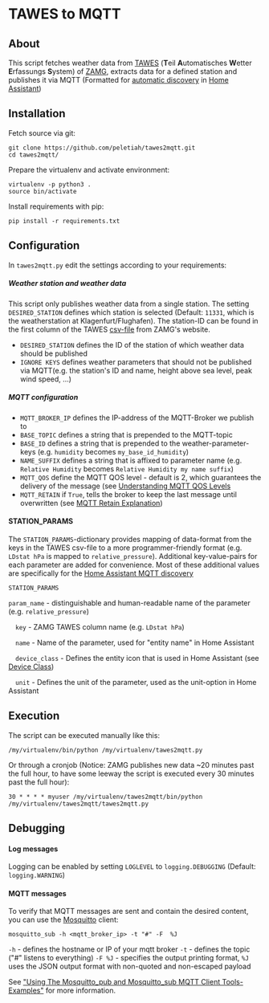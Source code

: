 # TAWES to MQTT

## About
This script fetches weather data from [TAWES](https://www.zamg.ac.at/cms/de/images/klima/bild_messnetze/tawes-messinstrumente) (**T**eil **A**utomatisches **W**etter **E**rfassungs **S**ystem) of [ZAMG](https://www.zamg.ac.at), extracts data for a defined station and publishes it via MQTT (Formatted for [automatic discovery](https://www.home-assistant.io/docs/mqtt/discovery/) in [Home Assistant](https://www.home-assistant.io/))

## Installation
Fetch source via git:
      
    git clone https://github.com/peletiah/tawes2mqtt.git
    cd tawes2mqtt/

Prepare the virtualenv and activate environment:

    virtualenv -p python3 . 
    source bin/activate

Install requirements with pip:

    pip install -r requirements.txt

## Configuration
In `tawes2mqtt.py` edit the settings according to your requirements:


##### Weather station and weather data 
This script only publishes weather data from a single station. The setting `DESIRED_STATION` defines which station is selected (Default: `11331`, which is the weatherstation at Klagenfurt/Flughafen). The station-ID can be found in the first column of the TAWES [csv-file](https://www.zamg.ac.at/ogd/) from ZAMG's website.

- `DESIRED_STATION` defines the ID of the station of which weather data should be published
- `IGNORE KEYS` defines weather parameters that should not be published via MQTT(e.g. the station's ID and name, height above sea level, peak wind speed, ...)

##### MQTT configuration
- `MQTT_BROKER_IP` defines the IP-address of the MQTT-Broker we publish to
- `BASE_TOPIC` defines a string that is prepended to the MQTT-topic
- `BASE_ID` defines a string that is prepended to the weather-parameter-keys (e.g. `humidity` becomes `my_base_id_humidity`)
- `NAME_SUFFIX` defines a string that is affixed to parameter name (e.g. `Relative Humidity` becomes `Relative Humidity my name suffix`)
- `MQTT_QOS` define the MQTT QOS level - default is 2, which guarantees the delivery of the message (see [Understanding MQTT QOS Levels](http://www.steves-internet-guide.com/understanding-mqtt-qos-levels-part-1/)
- `MQTT_RETAIN` if `True`, tells the broker to keep the last message until overwritten (see [MQTT Retain Explanation](http://www.steves-internet-guide.com/mqtt-retained-messages-example/))

#### STATION_PARAMS

The `STATION_PARAMS`-dictionary provides mapping of data-format from the keys in the TAWES csv-file to a more programmer-friendly format (e.g. `LDstat hPa` is mapped to `relative_pressure`). Additional key-value-pairs for each parameter are added for convenience. Most of these additional values are specifically for the [Home Assistant MQTT discovery](https://www.home-assistant.io/docs/mqtt/discovery/)

`STATION_PARAMS`

`param_name` - distinguishable and human-readable name of the parameter (e.g. `relative_pressure`)

&emsp;`key` - ZAMG TAWES column name (e.g. `LDstat hPa`)

&emsp;`name` - Name of the parameter, used for "entity name" in Home Assistant

&emsp;`device_class` - Defines the entity icon that is used in Home Assistant (see [Device Class](https://www.home-assistant.io/integrations/sensor/))

&emsp;`unit` - Defines the unit of the parameter, used as the unit-option in Home Assistant

## Execution

The script can be executed manually like this:

    /my/virtualenv/bin/python /my/virtualenv/tawes2mqtt.py

Or through a cronjob (Notice: ZAMG publishes new data ~20 minutes past the full hour, to have some leeway the script is executed every 30 minutes past the full hour):

    30 * * * * myuser /my/virtualenv/tawes2mqtt/bin/python /my/virtualenv/tawes2mqtt/tawes2mqtt.py


## Debugging
                   
#### Log messages

Logging can be enabled by setting `LOGLEVEL` to `logging.DEBUGGING` (Default: `logging.WARNING`)

#### MQTT messages

To verify that MQTT messages are sent and contain the desired content, you can use the [Mosquitto](https://mosquitto.org/) client:

    mosquitto_sub -h <mqtt_broker_ip> -t "#" -F  %J

`-h` - defines the hostname or IP of your mqtt broker
`-t` - defines the topic ("#" listens to everything)
`-F %J` - specifies the output printing format, `%J` uses the JSON output format with non-quoted and non-escaped payload

See ["Using The Mosquitto_pub and Mosquitto_sub MQTT Client Tools- Examples"](http://www.steves-internet-guide.com/mosquitto_pub-sub-clients/) for more information.


